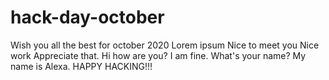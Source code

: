 # hack-day-october
Wish you all the best for october 2020
Lorem ipsum Nice to meet you
Nice work Appreciate that.
Hi how are you?
I am fine.
What's your name?
My name is Alexa.
HAPPY HACKING!!!

